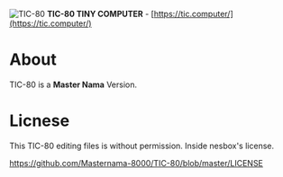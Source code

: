
![TIC-80](https://tic.computer/img/logo64.png)
**TIC-80 TINY COMPUTER** - [https://tic.computer/](https://tic.computer/)

# About

TIC-80 is a **Master Nama** Version.

# Licnese

This TIC-80 editing files is without permission.
Inside nesbox's license.

https://github.com/Masternama-8000/TIC-80/blob/master/LICENSE
